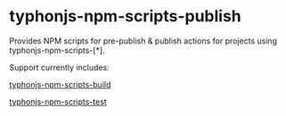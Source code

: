 # typhonjs-npm-scripts-publish
Provides NPM scripts for pre-publish & publish actions for projects using typhonjs-npm-scripts-[*].

Support currently includes:

[typhonjs-npm-scripts-build](https://github.com/typhonjs-node-npm/typhonjs-npm-scripts-build)

[typhonjs-npm-scripts-test](https://github.com/typhonjs-node-npm/typhonjs-npm-scripts-test)

